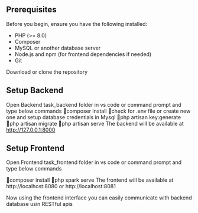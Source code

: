 ## Prerequisites

Before you begin, ensure you have the following installed:
- PHP (>= 8.0)
- Composer
- MySQL or another database server
- Node.js and npm (for frontend dependencies if needed)
- Git

Download or clone the repository

## Setup Backend

Open Backend task_backend folder in vs code or command prompt and type below commands
composer install
check for .env file or create new one and setup database credentials in Mysql
php artisan key:generate
php artisan migrate
php artisan serve
The backend will be available at http://127.0.0.1:8000

## Setup Frontend
Open Frontend task_frontend folder in vs code or command prompt and type below commands

composer install
php spark serve
The frontend will be available at http://localhost:8080 or http://localhost:8081

Now using the frontend interface you can easily communicate with backend database usin RESTful apis
